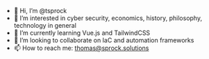 - 👋 Hi, I’m @tsprock
- 👀 I’m interested in cyber security, economics, history, philosophy, technology in general
- 🌱 I’m currently learning Vue.js and TailwindCSS 
- 💞️ I’m looking to collaborate on IaC and automation frameworks
- 📫 How to reach me: <thomas@sprock.solutions>
